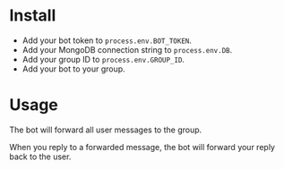 # Install
* Add your bot token to `process.env.BOT_TOKEN`.
* Add your MongoDB connection string to `process.env.DB`.
* Add your group ID to `process.env.GROUP_ID`.
* Add your bot to your group.

# Usage
The bot will forward all user messages to the group.

When you reply to a forwarded message, the bot will forward your reply back to the user.